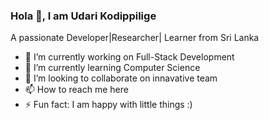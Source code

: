 ### Hola 👋, I am Udari Kodippilige
A passionate Developer|Researcher| Learner from Sri Lanka
<!--
**udaris/udaris** is a ✨ _special_ ✨ repository because its `README.md` (this file) appears on your GitHub profile.

Here are some ideas to get you started:

- 🔭 I’m currently working on ...
- 🌱 I’m currently learning ...
- 👯 I’m looking to collaborate on ...
- 🤔 I’m looking for help with ...
- 💬 Ask me about ...
- 📫 How to reach me: ...
- 😄 Pronouns: ...
- ⚡ Fun fact: ...
-->
- 🔭 I’m currently working on Full-Stack Development
- 🌱 I’m currently learning Computer Science
- 👯 I’m looking to collaborate on innavative team
- 📫 How to reach me here
- ⚡ Fun fact: I am happy with little things :)
